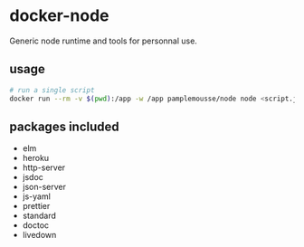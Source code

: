 # docker-node

Generic node runtime and tools for personnal use.

## usage

```bash
# run a single script
docker run --rm -v $(pwd):/app -w /app pamplemousse/node node <script.js>
```


## packages included

  * elm
  * heroku
  * http-server
  * jsdoc
  * json-server
  * js-yaml
  * prettier
  * standard
  * doctoc
  * livedown
